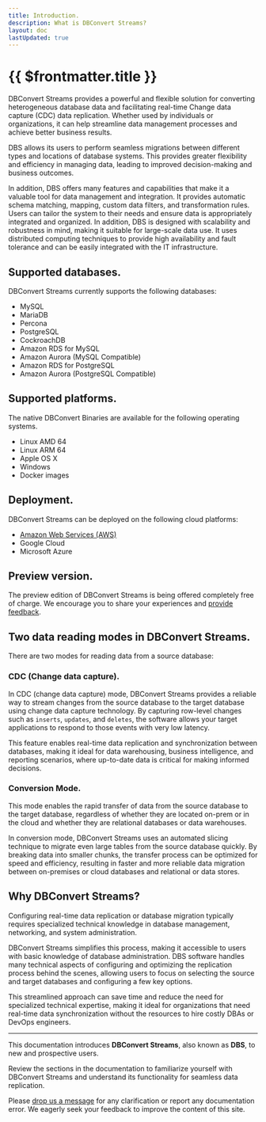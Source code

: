 ```yaml
---
title: Introduction.
description: What is DBConvert Streams?
layout: doc
lastUpdated: true
---
```


# {{ $frontmatter.title }}

DBConvert Streams provides a powerful and flexible solution for converting heterogeneous database data and facilitating real-time Change data capture (CDC)   data replication. Whether used by individuals or organizations, it can help streamline data management processes and achieve better business results.

DBS allows its users to perform seamless migrations between different types and locations of database systems. This provides greater flexibility and efficiency in managing data, leading to improved decision-making and business outcomes.

In addition, DBS offers many features and capabilities that make it a valuable tool for data management and integration. It provides automatic schema matching, mapping, custom data filters, and transformation rules.
Users can tailor the system to their needs and ensure data is appropriately integrated and organized.
 In addition, DBS is designed with scalability and robustness in mind, making it suitable for large-scale data use. It uses distributed computing techniques to provide high availability and fault tolerance and can be easily integrated with the IT infrastructure.

## Supported databases.

DBConvert Streams currently supports the following databases:

- MySQL
- MariaDB
- Percona
- PostgreSQL   
- CockroachDB
- Amazon RDS for MySQL
- Amazon Aurora (MySQL Compatible)
- Amazon RDS for PostgreSQL
- Amazon Aurora (PostgreSQL Compatible)

## Supported platforms.
The native DBConvert Binaries are available for the following operating systems. 
- Linux AMD 64
- Linux ARM 64
- Apple OS X
- Windows
- Docker images

## Deployment.
DBConvert Streams can be deployed on the following cloud platforms: 
- [Amazon Web Services (AWS)](/guide/deploy-ec2)
- Google Cloud
- Microsoft Azure

## Preview version.
The preview edition of DBConvert Streams is being offered completely free of charge. We encourage you to share your experiences and [provide feedback](mailto:streams@dbconvert.com).

## Two data reading modes in DBConvert Streams.

There are two modes for reading data from a source database:

### CDC (Change data capture).   
In CDC (change data capture) mode, DBConvert Streams provides a reliable way to stream changes from the source database to the target database using change data capture technology. By capturing row-level changes such as `inserts`, `updates`, and `deletes`, the software allows your target applications to respond to those events with very low latency. 

This feature enables real-time data replication and synchronization between databases, making it ideal for data warehousing, business intelligence, and reporting scenarios, where up-to-date data is critical for making informed decisions.

### Conversion Mode.

This mode enables the rapid transfer of data from the source database to the target database, regardless of whether they are located on-prem or in the cloud and whether they are relational databases or data warehouses. 


In conversion mode, DBConvert Streams uses an automated slicing technique to migrate even large tables from the source database quickly. By breaking data into smaller chunks, the transfer process can be optimized for speed and efficiency, resulting in faster and more reliable data migration between on-premises or cloud databases and relational or data stores.


## Why DBConvert Streams? 
Configuring real-time data replication or database migration typically requires specialized technical knowledge in database management, networking, and system administration. 

DBConvert Streams simplifies this process, making it accessible to users with basic knowledge of database administration. DBS software handles many technical aspects of configuring and optimizing the replication process behind the scenes, allowing users to focus on selecting the source and target databases and configuring a few key options. 

This streamlined approach can save time and reduce the need for specialized technical expertise, making it ideal for organizations that need real-time data synchronization without the resources to hire costly DBAs or DevOps engineers.





---

This documentation introduces **DBConvert Streams**, also known as **DBS**, to new and prospective users.

Review the sections in the documentation to familiarize yourself with DBConvert Streams and understand its functionality for seamless data replication.

Please [drop us a message](mailto:streams@dbconvert.com) for any clarification or report any documentation error. We eagerly seek your feedback to improve the content of this site.
